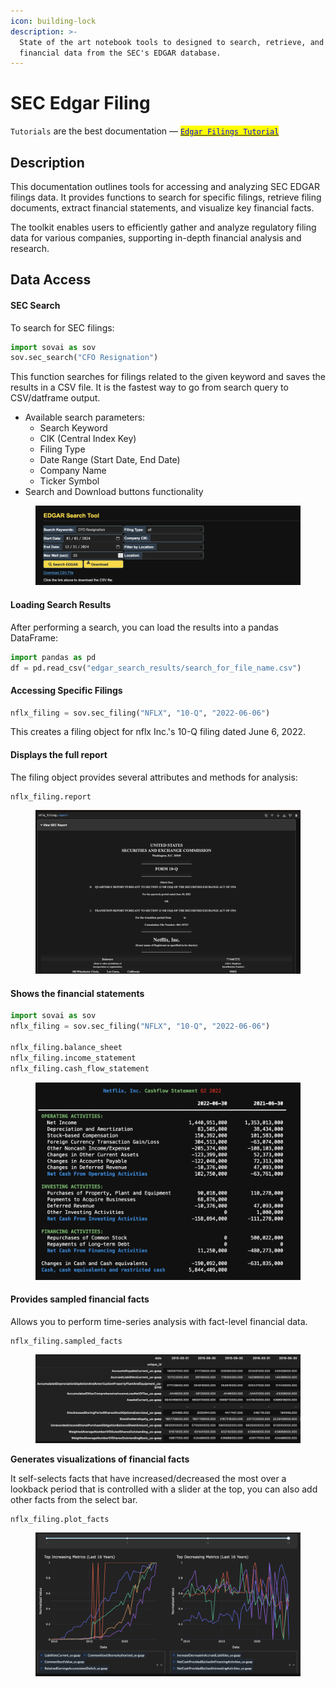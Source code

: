 ```yaml
---
icon: building-lock
description: >-
  State of the art notebook tools to designed to search, retrieve, and analyze
  financial data from the SEC's EDGAR database.
---
```


# SEC Edgar Filing

`Tutorials` are the best documentation — [<mark style="color:blue;">`Edgar Filings Tutorial`</mark>](https://colab.research.google.com/github/sovai-research/sovai-public/blob/main/notebooks/studies/Edgar%20Tools.ipynb)

## Description

This documentation outlines tools for accessing and analyzing SEC EDGAR filings data. It provides functions to search for specific filings, retrieve filing documents, extract financial statements, and visualize key financial facts.&#x20;

The toolkit enables users to efficiently gather and analyze regulatory filing data for various companies, supporting in-depth financial analysis and research.

## Data Access

#### SEC Search

To search for SEC filings:

```python
import sovai as sov
sov.sec_search("CFO Resignation")
```

This function searches for filings related to the given keyword and saves the results in a CSV file. It is the fastest way to go from search query to CSV/datframe output.&#x20;

* Available search parameters:
  * Search Keyword
  * CIK (Central Index Key)
  * Filing Type
  * Date Range (Start Date, End Date)
  * Company Name
  * Ticker Symbol
* Search and Download buttons functionality

<figure><img src="../../.gitbook/assets/image (117).png" alt=""><figcaption></figcaption></figure>

#### Loading Search Results

After performing a search, you can load the results into a pandas DataFrame:

```python
import pandas as pd
df = pd.read_csv("edgar_search_results/search_for_file_name.csv")
```

#### Accessing Specific Filings

```python
nflx_filing = sov.sec_filing("NFLX", "10-Q", "2022-06-06")
```

This creates a filing object for nflx Inc.'s 10-Q filing dated June 6, 2022.

#### Displays the full report

The filing object provides several attributes and methods for analysis:

```
nflx_filing.report
```

<figure><img src="../../.gitbook/assets/image (123).png" alt=""><figcaption></figcaption></figure>

#### Shows the financial statements

```python
import sovai as sov
nflx_filing = sov.sec_filing("NFLX", "10-Q", "2022-06-06")

nflx_filing.balance_sheet
nflx_filing.income_statement
nflx_filing.cash_flow_statement
```

<figure><img src="../../.gitbook/assets/image (125).png" alt=""><figcaption></figcaption></figure>

#### Provides sampled financial facts

Allows you to perform time-series analysis with fact-level financial data.

```
nflx_filing.sampled_facts
```

<figure><img src="../../.gitbook/assets/image (128).png" alt=""><figcaption></figcaption></figure>

**Generates visualizations of financial facts**

It self-selects facts that have increased/decreased the most over a lookback period that is controlled with a slider at the top, you can also add other facts from the select bar.

```
nflx_filing.plot_facts
```

<figure><img src="../../.gitbook/assets/image (140).png" alt=""><figcaption></figcaption></figure>

